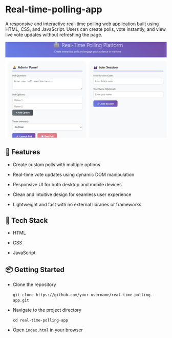 # Real-time-polling-app
A responsive and interactive real-time polling web application built using HTML, CSS, and JavaScript. Users can create polls, vote instantly, and view live vote updates without refreshing the page.

![ScreenShot](https://github.com/Anurag-Deb/Real-time-polling-app/blob/main/Screenshot%202025-08-06%20000331.png?raw=true)

**🚀 Features**
---
- Create custom polls with multiple options

- Real-time vote updates using dynamic DOM manipulation

- Responsive UI for both desktop and mobile devices

- Clean and intuitive design for seamless user experience

- Lightweight and fast with no external libraries or frameworks

**📁 Tech Stack**
---
- HTML

- CSS

- JavaScript
 
**📦 Getting Started**
---
- Clone the repository

   `git clone https://github.com/your-username/real-time-polling-app.git`
- Navigate to the project directory

   `cd real-time-polling-app`
- Open `index.html` in your browser
